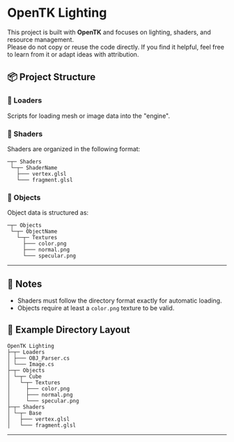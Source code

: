 ﻿# OpenTK Lighting

This project is built with **OpenTK** and focuses on lighting, shaders, and resource management.  
Please do not copy or reuse the code directly. If you find it helpful, feel free to learn from it or adapt ideas with attribution.

## 📦 Project Structure

### 🔄 Loaders
Scripts for loading mesh or image data into the "engine".

### 🎨 Shaders
Shaders are organized in the following format:  
```
─┬─ Shaders  
 └─┬─ ShaderName  
   ├─── vertex.glsl  
   └─── fragment.glsl  
```

### 🧱 Objects
Object data is structured as:
```
─┬─ Objects  
 └─┬─ ObjectName  
   └─┬─ Textures  
     ├─── color.png  
     ├─── normal.png  
     └─── specular.png  
```

---

## 📝 Notes

- Shaders must follow the directory format exactly for automatic loading.
- Objects require at least a `color.png` texture to be valid.

## 📁 Example Directory Layout
```
OpenTK Lighting  
├─┬─ Loaders  
│ ├─── OBJ_Parser.cs  
│ └─── Image.cs  
├─┬─ Objects  
│ └─┬─ Cube  
│   └─┬─ Textures  
│     ├─── color.png  
│     ├─── normal.png  
│     └─── specular.png  
├─┬─ Shaders  
│ └─┬─ Base  
│   ├─── vertex.glsl  
│   └─── fragment.glsl  
```

---
